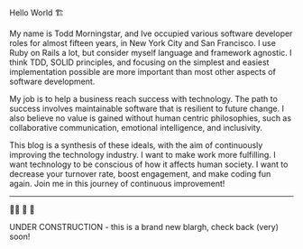 Hello World 🏗

My name is Todd Morningstar, and Ive occupied various software developer roles for almost fifteen years, in New York City and San Francisco. I use Ruby on Rails a lot, but consider myself language and framework agnostic. I think TDD, SOLID principles, and focusing on the simplest and easiest implementation possible are more important than most other aspects of software development.

My job is to help a business reach success with technology. The path to success involves maintainable software that is resilient to future change. I also believe no value is gained without human centric philosophies, such as collaborative communication, emotional intelligence, and inclusivity.

This blog is a synthesis of these ideals, with the aim of continuously improving the technology industry. I want to make work more fulfilling. I want technology to be conscious of how it affects human society. I want to decrease your turnover rate, boost engagement, and make coding fun again. Join me in this journey of continuous improvement!

----

👩‍🏭 🚧 👷

UNDER CONSTRUCTION - this is a brand new blargh, check back (very) soon!
